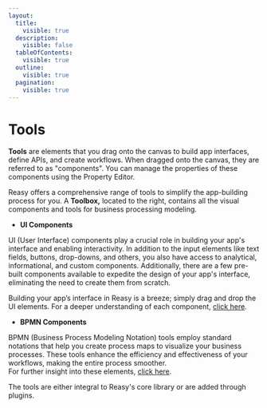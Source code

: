 ```yaml
---
layout:
  title:
    visible: true
  description:
    visible: false
  tableOfContents:
    visible: true
  outline:
    visible: true
  pagination:
    visible: true
---
```


# Tools

**Tools** are elements that you drag onto the canvas to build app interfaces, define APIs, and create workflows. When dragged onto the canvas, they are referred to as "components". You can manage the properties of these components using the Property Editor.

Reasy offers a comprehensive range of tools to simplify the app-building process for you. A **Toolbox,** located to the right, contains all the visual components and tools for business processing modeling.

* **UI Components**

UI (User Interface) components play a crucial role in building your app's interface and enabling interactivity. In addition to the input elements like text fields, buttons, drop-downs, and others, you also have access to analytical, informational, and custom components. Additionally, there are a few pre-built components available to expedite the design of your app's interface, eliminating the need to create them from scratch.

Building your app’s interface in Reasy is a breeze; simply drag and drop the UI elements. For a deeper understanding of each component, [click here](screen-components/).

* **BPMN Components**

BPMN (Business Process Modeling Notation) tools employ standard notations that help you create process maps to visualize your business processes. These tools enhance the efficiency and effectiveness of your workflows, making the entire process smoother.\
For further insight into these elements, [click here](bpmn-components/).

The tools are either integral to Reasy's core library or are added through plugins.

